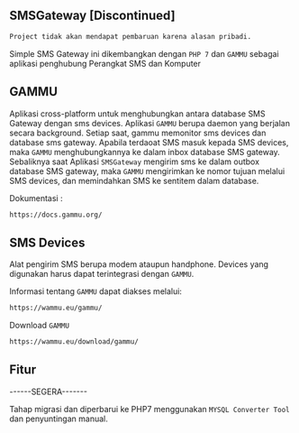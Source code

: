 ## SMSGateway [Discontinued]
```bash
Project tidak akan mendapat pembaruan karena alasan pribadi.
```
Simple SMS Gateway ini dikembangkan dengan `PHP 7` dan `GAMMU` sebagai aplikasi penghubung Perangkat SMS dan Komputer

## GAMMU
Aplikasi cross-platform untuk menghubungkan antara database SMS Gateway dengan sms devices. Aplikasi `GAMMU` berupa daemon yang berjalan secara background. Setiap saat, gammu memonitor sms devices dan database sms gateway. Apabila terdaoat SMS masuk kepada SMS devices, maka `GAMMU` menghubungkannya ke dalam inbox database SMS gateway. Sebaliknya saat Aplikasi `SMSGateway` mengirim sms ke dalam outbox database SMS gateway, maka `GAMMU` mengirimkan ke nomor tujuan melalui SMS devices, dan memindahkan SMS ke sentitem dalam database.

Dokumentasi :

```bash
https://docs.gammu.org/
```

## SMS Devices
Alat pengirim SMS berupa modem ataupun handphone. Devices yang digunakan harus dapat terintegrasi dengan `GAMMU`.

Informasi tentang `GAMMU` dapat diakses melalui:
```bash
https://wammu.eu/gammu/
```

Download `GAMMU`

```bash
https://wammu.eu/download/gammu/
```

## Fitur

------SEGERA-------

Tahap migrasi dan diperbarui ke PHP7 menggunakan `MYSQL Converter Tool` dan penyuntingan manual.

